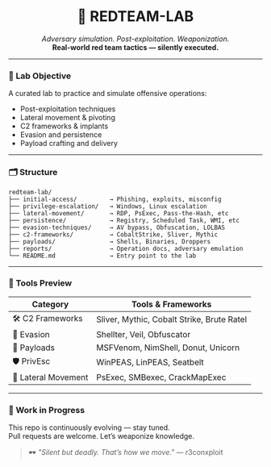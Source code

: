 <h1 align="center">🎯 REDTEAM-LAB</h1>
<p align="center">
  <i>Adversary simulation. Post-exploitation. Weaponization. </i><br>
  <b>Real-world red team tactics — silently executed.</b>
</p>

---

### 🧠 Lab Objective

A curated lab to practice and simulate offensive operations:
- Post-exploitation techniques
- Lateral movement & pivoting
- C2 frameworks & implants
- Evasion and persistence
- Payload crafting and delivery

---

### 🗂️ Structure
```text
redteam-lab/
├── initial-access/         → Phishing, exploits, misconfig
├── privilege-escalation/   → Windows, Linux escalation
├── lateral-movement/       → RDP, PsExec, Pass-the-Hash, etc
├── persistence/            → Registry, Scheduled Task, WMI, etc
├── evasion-techniques/     → AV bypass, Obfuscation, LOLBAS
├── c2-frameworks/          → CobaltStrike, Sliver, Mythic
├── payloads/               → Shells, Binaries, Droppers
├── reports/                → Operation docs, adversary emulation
└── README.md               → Entry point to the lab
```

---

### 🧰 Tools Preview

| Category             | Tools & Frameworks                           |
|----------------------|----------------------------------------------|
| 🛠 C2 Frameworks      | Sliver, Mythic, Cobalt Strike, Brute Ratel   |
| 🦠 Evasion            | Shellter, Veil, Obfuscator                   |
| 🧪 Payloads           | MSFVenom, NimShell, Donut, Unicorn           |
| 🛡 PrivEsc            | WinPEAS, LinPEAS, Seatbelt                   |
| 📡 Lateral Movement   | PsExec, SMBexec, CrackMapExec                |

---

### 🚧 Work in Progress

This repo is continuously evolving — stay tuned.  
Pull requests are welcome. Let’s weaponize knowledge.

> 🕶️ _"Silent but deadly. That’s how we move."_ — r3conxploit
